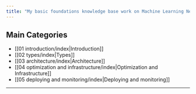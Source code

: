 ```yaml
---
title: "My basic foundations knowledge base work on Machine Learning Neural Networks"
---
```


## Main Categories

- [[01 introduction/index|Introduction]]
- [[02 types/index|Types]]
- [[03 architecture/index|Architecture]]
- [[04 optimization and infrastructure/index|Optimization and Infrastructure]]
- [[05 deploying and monitoring/index|Deploying and monitoring]]



---

